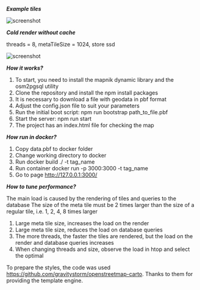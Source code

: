 
***Example tiles***

![screenshot](https://raw.github.com/izhastron/node_tile_server/main/images/city.png)

***Cold render without cache***

threads = 8, metaTileSize = 1024, store ssd

![screenshot](https://raw.github.com/izhastron/node_tile_server/main/images/render.png)

***How it works?***
1) To start, you need to install the mapnik dynamic library and the osm2pgsql utility
2) Clone the repository and install the npm install packages
3) It is necessary to download a file with geodata in pbf format
4) Adjust the config.json file to suit your parameters
5) Run the initial boot script: npm run bootstrap path_to_file.pbf
6) Start the server: npm run start
7) The project has an index.html file for checking the map

***How run in docker?***
1) Copy data.pbf to docker folder
2) Change working directory to docker
3) Run docker build ./ -t tag_name
4) Run container docker run -p 3000:3000 -t tag_name
5) Go to page http://127.0.0.1:3000/

***How to tune performance?***

The main load is caused by the rendering of tiles and queries to the database
The size of the meta tile must be 2 times larger than the size of a regular tile, i.e. 1, 2, 4, 8 times larger

1) Large meta tile size, increases the load on the render
2) Large meta tile size, reduces the load on database queries
3) The more threads, the faster the tiles are rendered, but the load on the render and database queries increases
4) When changing threads and size, observe the load in htop and select the optimal

To prepare the styles, the code was used https://github.com/gravitystorm/openstreetmap-carto.
Thanks to them for providing the template engine.
